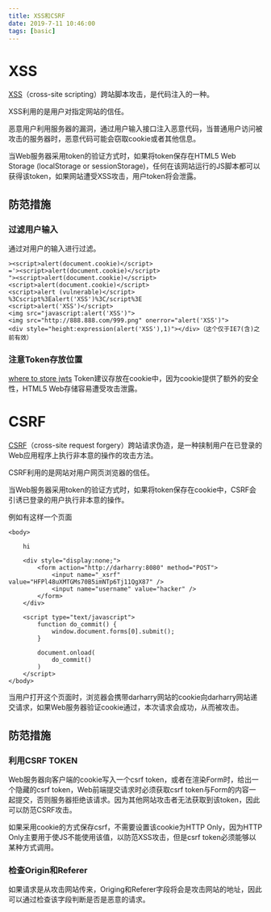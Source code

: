 ```yaml
---
title: XSS和CSRF
date: 2019-7-11 10:46:00
tags: [basic]
---
```


# XSS

[XSS](https://zh.wikipedia.org/wiki/%E8%B7%A8%E7%B6%B2%E7%AB%99%E6%8C%87%E4%BB%A4%E7%A2%BC)（cross-site scripting）跨站脚本攻击，是代码注入的一种。

XSS利用的是用户对指定网站的信任。

恶意用户利用服务器的漏洞，通过用户输入接口注入恶意代码，当普通用户访问被攻击的服务器时，恶意代码可能会窃取cookie或者其他信息。

当Web服务器采用token的验证方式时，如果将token保存在HTML5 Web Storage (localStorage or sessionStorage)，任何在该网站运行的JS脚本都可以获得该token，如果网站遭受XSS攻击，用户token将会泄露。

## 防范措施
### 过滤用户输入
通过对用户的输入进行过滤。

```
><script>alert(document.cookie)</script>
='><script>alert(document.cookie)</script>
"><script>alert(document.cookie)</script>
<script>alert(document.cookie)</script>
<script>alert (vulnerable)</script>
%3Cscript%3Ealert('XSS')%3C/script%3E
<script>alert('XSS')</script>
<img src="javascript:alert('XSS')">
<img src="http://888.888.com/999.png" onerror="alert('XSS')">
<div style="height:expression(alert('XSS'),1)"></div>（这个仅于IE7(含)之前有效）
```

### 注意Token存放位置
[where to store jwts](https://stormpath.com/blog/where-to-store-your-jwts-cookies-vs-html5-web-storage)
Token建议存放在cookie中，因为cookie提供了额外的安全性，HTML5 Web存储容易遭受攻击泄露。

# CSRF

[CSRF](https://zh.wikipedia.org/wiki/%E8%B7%A8%E7%AB%99%E8%AF%B7%E6%B1%82%E4%BC%AA%E9%80%A0)（cross-site request forgery）跨站请求伪造，是一种挟制用户在已登录的Web应用程序上执行非本意的操作的攻击方法。

CSRF利用的是网站对用户网页浏览器的信任。

当Web服务器采用token的验证方式时，如果将token保存在cookie中，CSRF会引诱已登录的用户执行非本意的操作。

例如有这样一个页面
```
<body>

    hi
    
    <div style="display:none;">
        <form action="http://darharry:8080" method="POST">
            <input name="_xsrf" value="HFPl48uXMTGMs70B5imNTp6Tj11QgX87" />
            <input name="username" value="hacker" />
        </form>
    </div>

    <script type="text/javascript">
        function do_commit() {
            window.document.forms[0].submit();
        }

        document.onload(
            do_commit()
        )
    </script>
</body>
```

当用户打开这个页面时，浏览器会携带darharry网站的cookie向darharry网站递交请求，如果Web服务器验证cookie通过，本次请求会成功，从而被攻击。

## 防范措施
### 利用CSRF TOKEN
Web服务器向客户端的cookie写入一个csrf token，或者在渲染Form时，给出一个隐藏的csrf token，Web前端提交请求时必须获取csrf token与Form的内容一起提交，否则服务器拒绝该请求。因为其他网站攻击者无法获取到该token，因此可以防范CSRF攻击。

如果采用cookie的方式保存csrf，不需要设置该cookie为HTTP Only，因为HTTP Only主要用于使JS不能使用该值，以防范XSS攻击，但是csrf token必须能够以某种方式调用。

### 检查Origin和Referer
如果请求是从攻击网站传来，Origing和Referer字段将会是攻击网站的地址，因此可以通过检查该字段判断是否是恶意的请求。
